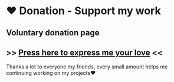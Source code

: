 # ❤ Donation - Support my work

## Voluntary donation page

## >> [Press here to express me your love](https://donate.plugin.ga) <<

Thanks a lot to everyone my friends, every small amount helps me continuing working on my projects❤️
